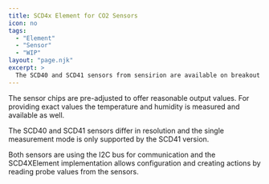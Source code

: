 ```yaml
---
title: SCD4x Element for CO2 Sensors
icon: no
tags:
  - "Element"
  - "Sensor"
  - "WIP"
layout: "page.njk"
excerpt: >
  The SCD40 and SCD41 sensors from sensirion are available on breakout boards to meassure the CO2 in the air by providing values in ppm units.
---
```


The sensor chips are pre-adjusted to offer reasonable output values.
For providing exact values the temperature and humidity is measured and available as well.

The SCD40 and SCD41 sensors differ in resolution and the single measurement mode is only supported by the SCD41 version.

Both sensors are using the I2C bus for communication and the SCD4XElement implementation allows configuration
and creating actions by reading probe values from the sensors.
